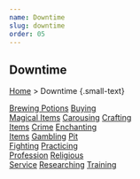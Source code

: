 ```yaml
---
name: Downtime
slug: downtime
order: 05
---
```

## Downtime
[Home](dm-operations-center) > Downtime {.small-text}

<div id="menu-container">
    <a href="brewing-potions">Brewing Potions</a>
    <a href="buying-magical-items">Buying<br/> Magical Items</a>
    <a href="carousing">Carousing</a>
    <a href="crafting-items">Crafting<br/> Items</a>
    <a href="crime">Crime</a>
    <a href="enchanting-items">Enchanting<br/> Items</a>
    <a href="gambling">Gambling</a>
    <a href="pit-fighting">Pit<br/> Fighting</a>
    <a href="practicing-profession">Practicing<br/> Profession</a>
    <a href="religious-service">Religious<br/> Service</a>
    <a href="researching">Researching</a>
    <a href="training">Training</a>
</div>
